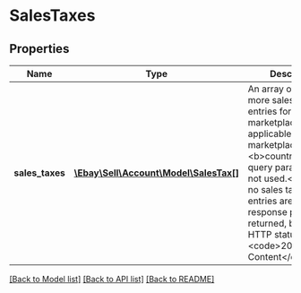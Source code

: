 # SalesTaxes

## Properties
Name | Type | Description | Notes
------------ | ------------- | ------------- | -------------
**sales_taxes** | [**\Ebay\Sell\Account\Model\SalesTax[]**](SalesTax.md) | An array of one or more sales tax rate entries for a specific marketplace (or all applicable marketplaces if the &lt;b&gt;country_code&lt;/b&gt; query parameter is not used.&lt;br&gt;&lt;br&gt;If no sales tax rate entries are set up, no response payload is returned, but only an HTTP status code of &lt;code&gt;204 No Content&lt;/code&gt;. | [optional] 

[[Back to Model list]](../../README.md#documentation-for-models) [[Back to API list]](../../README.md#documentation-for-api-endpoints) [[Back to README]](../../README.md)

